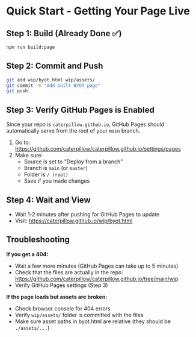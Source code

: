 # Quick Start - Getting Your Page Live

## Step 1: Build (Already Done ✅)
```bash
npm run build:page
```

## Step 2: Commit and Push
```bash
git add wip/byot.html wip/assets/
git commit -m "Add built BYOT page"
git push
```

## Step 3: Verify GitHub Pages is Enabled

Since your repo is `caterpillow.github.io`, GitHub Pages should automatically serve from the root of your `main` branch.

1. Go to: https://github.com/caterpillow/caterpillow.github.io/settings/pages
2. Make sure:
   - Source is set to "Deploy from a branch"
   - Branch is `main` (or `master`)
   - Folder is `/ (root)`
   - Save if you made changes

## Step 4: Wait and View

- Wait 1-2 minutes after pushing for GitHub Pages to update
- Visit: https://caterpillow.github.io/wip/byot.html

## Troubleshooting

**If you get a 404:**
- Wait a few more minutes (GitHub Pages can take up to 5 minutes)
- Check that the files are actually in the repo: https://github.com/caterpillow/caterpillow.github.io/tree/main/wip
- Verify GitHub Pages settings (Step 3)

**If the page loads but assets are broken:**
- Check browser console for 404 errors
- Verify `wip/assets/` folder is committed with the files
- Make sure asset paths in byot.html are relative (they should be `./assets/...`)

